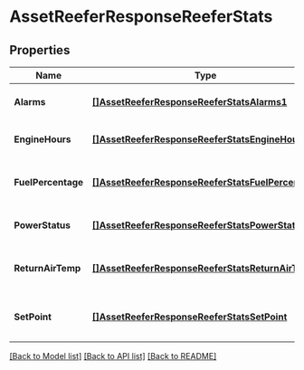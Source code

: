 # AssetReeferResponseReeferStats

## Properties
Name | Type | Description | Notes
------------ | ------------- | ------------- | -------------
**Alarms** | [**[]AssetReeferResponseReeferStatsAlarms1**](AssetReeferResponse_reeferStats_alarms_1.md) | Reefer alarms | [optional] [default to null]
**EngineHours** | [**[]AssetReeferResponseReeferStatsEngineHours**](AssetReeferResponse_reeferStats_engineHours.md) | Engine hours of the reefer | [optional] [default to null]
**FuelPercentage** | [**[]AssetReeferResponseReeferStatsFuelPercentage**](AssetReeferResponse_reeferStats_fuelPercentage.md) | Fuel percentage of the reefer | [optional] [default to null]
**PowerStatus** | [**[]AssetReeferResponseReeferStatsPowerStatus**](AssetReeferResponse_reeferStats_powerStatus.md) | Power status of the reefer | [optional] [default to null]
**ReturnAirTemp** | [**[]AssetReeferResponseReeferStatsReturnAirTemp**](AssetReeferResponse_reeferStats_returnAirTemp.md) | Return air temperature of the reefer | [optional] [default to null]
**SetPoint** | [**[]AssetReeferResponseReeferStatsSetPoint**](AssetReeferResponse_reeferStats_setPoint.md) | Set point temperature of the reefer | [optional] [default to null]

[[Back to Model list]](../README.md#documentation-for-models) [[Back to API list]](../README.md#documentation-for-api-endpoints) [[Back to README]](../README.md)


